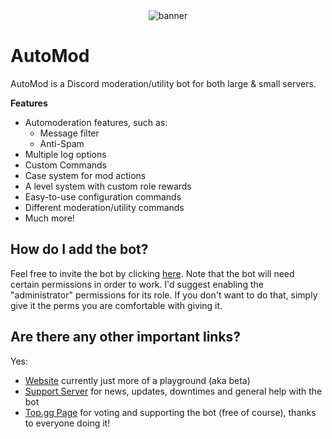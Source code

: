 <div align="center">

<img src="https://cdn.discordapp.com/attachments/709419287160553492/841427242772594718/automodbanner.png" alt="banner">

</div>

# AutoMod

AutoMod is a Discord moderation/utility bot for both large & small servers.

**Features**
- Automoderation features, such as:
  - Message filter
  - Anti-Spam
- Multiple log options
- Custom Commands
- Case system for mod actions
- A level system with custom role rewards
- Easy-to-use configuration commands
- Different moderation/utility commands
- Much more!

## How do I add the bot?
Feel free to invite the bot by clicking [here](https://discord.com/oauth2/authorize?client_id=697487580522086431&scope=bot&permissions=403041534). Note that the bot will need certain permissions in order to work. I'd suggest enabling the "administrator" permissions for its role. If you don't want to do that, simply give it the perms you are comfortable with giving it.

## Are there any other important links?

Yes:
- [Website](https://automod-beta.ezzz1337.repl.co/) currently just more of a playground (aka beta)
- [Support Server](https://discord.gg/S9BEBux) for news, updates, downtimes and general help with the bot
- [Top.gg Page](https://top.gg/bot/697487580522086431/vote) for voting and supporting the bot (free of course), thanks to everyone doing it! 
